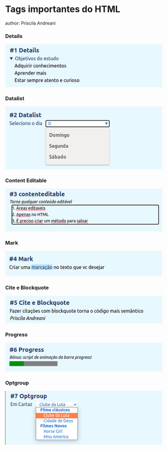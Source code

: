 <h1>Tags importantes do HTML</h1>

author: Priscila Andreani

### Details

<img src="./Details.png"/>

### Datalist
<img src="./DataList.png">

### Content Editable
<img src="./ContentEditable.png">

### Mark
<img src="./Mark.png">

### Cite e Blockquote
<img src="./CiteAndQuote.png">

### Progress
<img src="./Progress.png">

### Optgroup
<img src="./Option.png">



